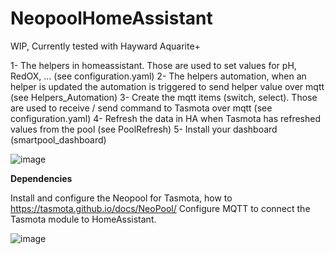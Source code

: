 # NeopoolHomeAssistant

WIP, Currently tested with Hayward Aquarite+ 

1- The helpers in homeassistant. Those are used to set values for pH, RedOX, ... (see configuration.yaml)
2- The helpers automation, when an helper is updated the automation is triggered to send helper value over mqtt (see Helpers_Automation)
3- Create the mqtt items (switch, select). Those are used to receive / send command to Tasmota over mqtt (see configuration.yaml)
4- Refresh the data in HA when Tasmota has refreshed values from the pool (see PoolRefresh)
5- Install your dashboard (smartpool_dashboard)

![image](https://github.com/fdebrus/NeopoolHomeAssistant/assets/33791533/fec0f629-3a00-4a97-9854-ce21e1164951)


**Dependencies**

Install and configure the Neopool for Tasmota, how to https://tasmota.github.io/docs/NeoPool/
Configure MQTT to connect the Tasmota module to HomeAssistant.

![image](https://github.com/fdebrus/NeopoolHomeAssistant/assets/33791533/5b1388a1-e8fa-41fa-bf44-a80831af3bb0)



